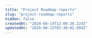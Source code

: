 ```yaml
---
title: "Project Roadmap reports"
slug: "project-roadmap-reports"
hidden: false
createdAt: "2020-08-14T12:00:38.224Z"
updatedAt: "2020-08-15T03:30:02.094Z"
---
```

